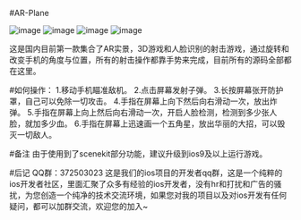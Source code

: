 #AR-Plane


![image](https://github.com/ntgod/SkyFighting-master/blob/master/SkyFighting/4.png)
![image](https://github.com/ntgod/SkyFighting-master/blob/master/SkyFighting/3.png)
![image](https://github.com/ntgod/SkyFighting-master/blob/master/SkyFighting/1.jpeg)
![image](https://github.com/ntgod/SkyFighting-master/blob/master/SkyFighting/2.jpeg)

这是国内目前第一款集合了AR实景，3D游戏和人脸识别的射击游戏，通过旋转和改变手机的角度与位置，所有的射击操作都靠手势来完成，目前所有的源码全部都在这里。

#如何操作：
1.移动手机瞄准敌机。
2.点击屏幕发射子弹。
3.长按屏幕张开防护罩，自己可以免除一切攻击。
4.手指在屏幕上向下然后向右滑动一次，放出炸弹。
5.手指在屏幕上向上然后向右滑动一次，开启人脸检测，检测到多少张人脸，就加多少血。
6.手指在屏幕上迅速画一个五角星，放出华丽的大招，可以毁灭一切敌人。

#备注
由于使用到了scenekit部分功能，建议升级到ios9及以上运行游戏。

#后记
QQ群：372503023 这是我们的ios项目的开发者qq群，这是一个纯粹的ios开发者社区，里面汇聚了众多有经验的ios开发者，没有hr和打扰和广告的骚扰，为您创造一个纯净的技术交流环境，如果您对我的项目以及对ios开发有任何疑问，都可以加群交流，欢迎您的加入~
